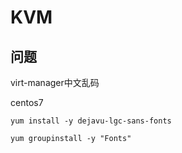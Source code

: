 # KVM

## 问题

virt-manager中文乱码

centos7

```
yum install -y dejavu-lgc-sans-fonts

yum groupinstall -y "Fonts"
```

